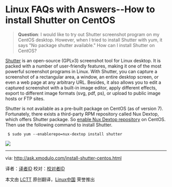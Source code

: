 Linux FAQs with Answers--How to install Shutter on CentOS
================================================================================
> **Question**: I would like to try out Shutter screenshot program on my CentOS desktop. However, when I tried to install Shutter with yum, it says "No package shutter available." How can I install Shutter on CentOS? 

[Shutter][1] is an open-source (GPLv3) screenshot tool for Linux desktop. It is packed with a number of user-friendly features, making it one of the most powerful screenshot programs in Linux. With Shutter, you can capture a screenshot of a rectangular area, a window, an entire desktop screen, or even a web page at any arbitrary URL. Besides, it also allows you to edit a captured screenshot with a built-in image editor, apply different effects, export to different image formats (svg, pdf, ps), or upload to public image hosts or FTP sites.

Shutter is not available as a pre-built package on CentOS (as of version 7). Fortunately, there exists a third-party RPM repository called Nux Dextop, which offers Shutter package. So [enable Nux Dextop repository][2] on CentOS. Then use the following command to install Shutter.

     $ sudo yum --enablerepo=nux-dextop install shutter 

![](https://farm4.staticflickr.com/3876/14986638615_6501a68527_z.jpg)

--------------------------------------------------------------------------------

via: http://ask.xmodulo.com/install-shutter-centos.html

译者：[译者ID](https://github.com/译者ID)
校对：[校对者ID](https://github.com/校对者ID)

本文由 [LCTT](https://github.com/LCTT/TranslateProject) 原创翻译，[Linux中国](http://linux.cn/) 荣誉推出

[1]:http://shutter-project.org/
[2]:http://ask.xmodulo.com/enable-nux-dextop-repository-centos-rhel.html